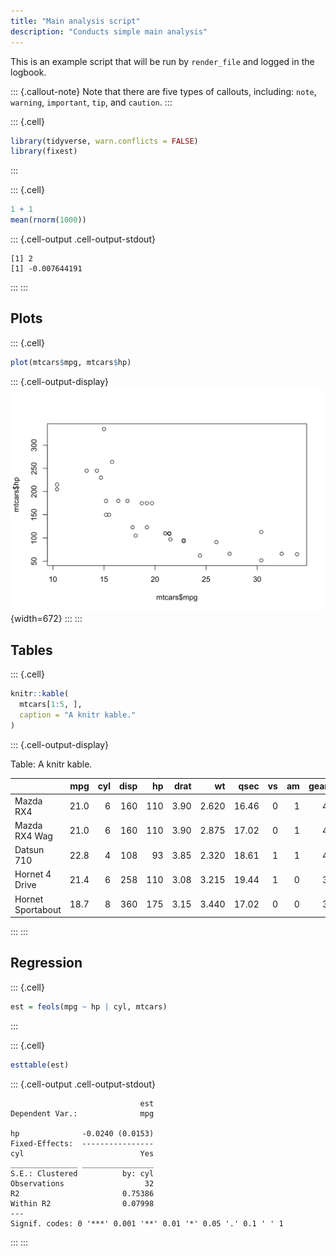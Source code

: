 ```yaml
---
title: "Main analysis script"
description: "Conducts simple main analysis"
---
```



This is an example script that will be run by `render_file` and logged in 
the logbook.

::: {.callout-note}
Note that there are five types of callouts, including:
`note`, `warning`, `important`, `tip`, and `caution`.
:::


::: {.cell}

```{.r .cell-code}
library(tidyverse, warn.conflicts = FALSE)
library(fixest)
```
:::

::: {.cell}

```{.r .cell-code}
1 + 1
mean(rnorm(1000))
```

::: {.cell-output .cell-output-stdout}

```
[1] 2
[1] -0.007644191
```


:::
:::


## Plots


::: {.cell}

```{.r .cell-code}
plot(mtcars$mpg, mtcars$hp)
```

::: {.cell-output-display}
![](index_files/figure-html/unnamed-chunk-3-1.png){width=672}
:::
:::


## Tables


::: {.cell}

```{.r .cell-code}
knitr::kable(
  mtcars[1:5, ], 
  caption = "A knitr kable."
)
```

::: {.cell-output-display}


Table: A knitr kable.

|                  |  mpg| cyl| disp|  hp| drat|    wt|  qsec| vs| am| gear| carb|
|:-----------------|----:|---:|----:|---:|----:|-----:|-----:|--:|--:|----:|----:|
|Mazda RX4         | 21.0|   6|  160| 110| 3.90| 2.620| 16.46|  0|  1|    4|    4|
|Mazda RX4 Wag     | 21.0|   6|  160| 110| 3.90| 2.875| 17.02|  0|  1|    4|    4|
|Datsun 710        | 22.8|   4|  108|  93| 3.85| 2.320| 18.61|  1|  1|    4|    1|
|Hornet 4 Drive    | 21.4|   6|  258| 110| 3.08| 3.215| 19.44|  1|  0|    3|    1|
|Hornet Sportabout | 18.7|   8|  360| 175| 3.15| 3.440| 17.02|  0|  0|    3|    2|


:::
:::


## Regression


::: {.cell}

```{.r .cell-code}
est = feols(mpg ~ hp | cyl, mtcars)
```
:::

::: {.cell}

```{.r .cell-code}
esttable(est)
```

::: {.cell-output .cell-output-stdout}

```
                             est
Dependent Var.:              mpg
                                
hp              -0.0240 (0.0153)
Fixed-Effects:  ----------------
cyl                          Yes
_______________ ________________
S.E.: Clustered          by: cyl
Observations                  32
R2                       0.75386
Within R2                0.07998
---
Signif. codes: 0 '***' 0.001 '**' 0.01 '*' 0.05 '.' 0.1 ' ' 1
```


:::
:::
